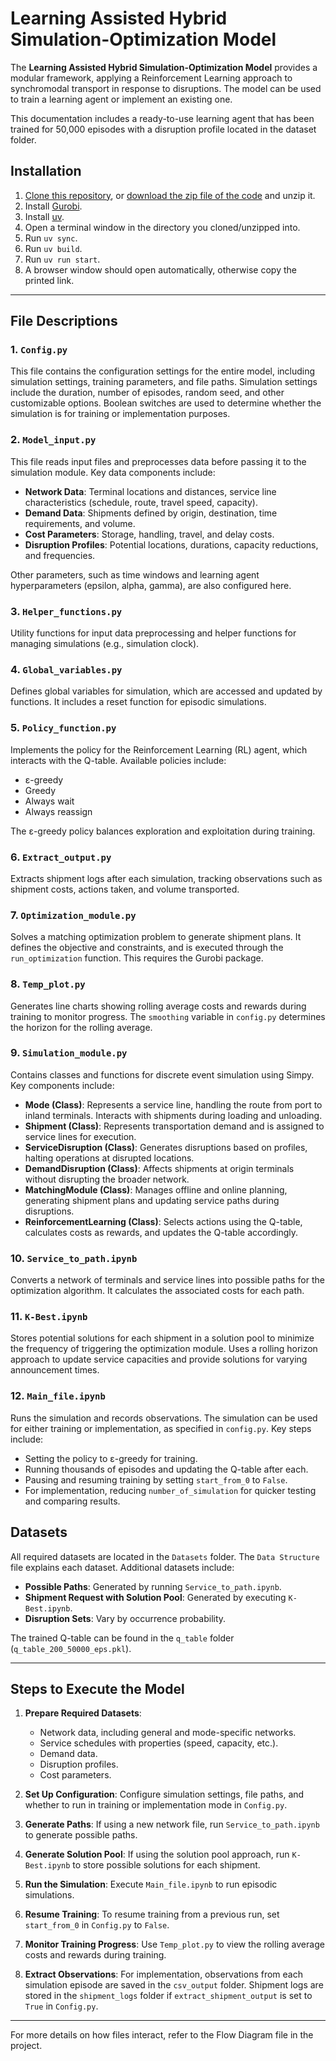# Learning Assisted Hybrid Simulation-Optimization Model

The **Learning Assisted Hybrid Simulation-Optimization Model** provides a modular framework, applying a Reinforcement Learning approach to synchromodal transport in response to disruptions. The model can be used to train a learning agent or implement an existing one.

This documentation includes a ready-to-use learning agent that has been trained for 50,000 episodes with a disruption profile located in the dataset folder.

## Installation

1. [Clone this repository](https://docs.github.com/en/repositories/creating-and-managing-repositories/cloning-a-repository), or [download the zip file of the code](https://docs.github.com/en/repositories/working-with-files/using-files/downloading-source-code-archives#downloading-source-code-archives-from-the-repository-view) and unzip it.
2. Install [Gurobi](https://www.gurobi.com/).
3. Install [uv](https://docs.astral.sh/uv/).
4. Open a terminal window in the directory you cloned/unzipped into.
3. Run `uv sync`.
4. Run `uv build`.
5. Run `uv run start`.
6. A browser window should open automatically, otherwise copy the printed link.

---

## File Descriptions

### 1. `Config.py`
This file contains the configuration settings for the entire model, including simulation settings, training parameters, and file paths. Simulation settings include the duration, number of episodes, random seed, and other customizable options. Boolean switches are used to determine whether the simulation is for training or implementation purposes.

### 2. `Model_input.py`
This file reads input files and preprocesses data before passing it to the simulation module. Key data components include:

- **Network Data**: Terminal locations and distances, service line characteristics (schedule, route, travel speed, capacity).
- **Demand Data**: Shipments defined by origin, destination, time requirements, and volume.
- **Cost Parameters**: Storage, handling, travel, and delay costs.
- **Disruption Profiles**: Potential locations, durations, capacity reductions, and frequencies.

Other parameters, such as time windows and learning agent hyperparameters (epsilon, alpha, gamma), are also configured here.

### 3. `Helper_functions.py`
Utility functions for input data preprocessing and helper functions for managing simulations (e.g., simulation clock).

### 4. `Global_variables.py`
Defines global variables for simulation, which are accessed and updated by functions. It includes a reset function for episodic simulations.

### 5. `Policy_function.py`
Implements the policy for the Reinforcement Learning (RL) agent, which interacts with the Q-table. Available policies include:
- ε-greedy
- Greedy
- Always wait
- Always reassign

The ε-greedy policy balances exploration and exploitation during training.

### 6. `Extract_output.py`
Extracts shipment logs after each simulation, tracking observations such as shipment costs, actions taken, and volume transported.

### 7. `Optimization_module.py`
Solves a matching optimization problem to generate shipment plans. It defines the objective and constraints, and is executed through the `run_optimization` function. This requires the Gurobi package.

### 8. `Temp_plot.py`
Generates line charts showing rolling average costs and rewards during training to monitor progress. The `smoothing` variable in `config.py` determines the horizon for the rolling average.

### 9. `Simulation_module.py`
Contains classes and functions for discrete event simulation using Simpy. Key components include:

- **Mode (Class)**: Represents a service line, handling the route from port to inland terminals. Interacts with shipments during loading and unloading.
- **Shipment (Class)**: Represents transportation demand and is assigned to service lines for execution.
- **ServiceDisruption (Class)**: Generates disruptions based on profiles, halting operations at disrupted locations.
- **DemandDisruption (Class)**: Affects shipments at origin terminals without disrupting the broader network.
- **MatchingModule (Class)**: Manages offline and online planning, generating shipment plans and updating service paths during disruptions.
- **ReinforcementLearning (Class)**: Selects actions using the Q-table, calculates costs as rewards, and updates the Q-table accordingly.

### 10. `Service_to_path.ipynb`
Converts a network of terminals and service lines into possible paths for the optimization algorithm. It calculates the associated costs for each path.

### 11. `K-Best.ipynb`
Stores potential solutions for each shipment in a solution pool to minimize the frequency of triggering the optimization module. Uses a rolling horizon approach to update service capacities and provide solutions for varying announcement times.

### 12. `Main_file.ipynb`
Runs the simulation and records observations. The simulation can be used for either training or implementation, as specified in `config.py`. Key steps include:

- Setting the policy to ε-greedy for training.
- Running thousands of episodes and updating the Q-table after each.
- Pausing and resuming training by setting `start_from_0` to `False`.
- For implementation, reducing `number_of_simulation` for quicker testing and comparing results.

## Datasets

All required datasets are located in the `Datasets` folder. The `Data Structure` file explains each dataset. Additional datasets include:
- **Possible Paths**: Generated by running `Service_to_path.ipynb`.
- **Shipment Request with Solution Pool**: Generated by executing `K-Best.ipynb`.
- **Disruption Sets**: Vary by occurrence probability.

The trained Q-table can be found in the `q_table` folder (`q_table_200_50000_eps.pkl`).

---

## Steps to Execute the Model

1. **Prepare Required Datasets**:
    - Network data, including general and mode-specific networks.
    - Service schedules with properties (speed, capacity, etc.).
    - Demand data.
    - Disruption profiles.
    - Cost parameters.

2. **Set Up Configuration**:
    Configure simulation settings, file paths, and whether to run in training or implementation mode in `Config.py`.

3. **Generate Paths**:
    If using a new network file, run `Service_to_path.ipynb` to generate possible paths.

4. **Generate Solution Pool**:
    If using the solution pool approach, run `K-Best.ipynb` to store possible solutions for each shipment.

5. **Run the Simulation**:
    Execute `Main_file.ipynb` to run episodic simulations.

6. **Resume Training**:
    To resume training from a previous run, set `start_from_0` in `Config.py` to `False`.

7. **Monitor Training Progress**:
    Use `Temp_plot.py` to view the rolling average costs and rewards during training.

8. **Extract Observations**:
    For implementation, observations from each simulation episode are saved in the `csv_output` folder. Shipment logs are stored in the `shipment_logs` folder if `extract_shipment_output` is set to `True` in `Config.py`.

---

For more details on how files interact, refer to the Flow Diagram file in the project.
